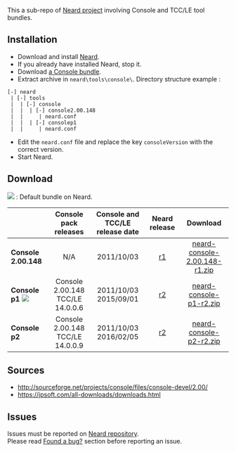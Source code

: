 This a sub-repo of [Neard project](https://github.com/crazy-max/neard) involving Console and TCC/LE tool bundles.

## Installation

* Download and install [Neard](https://github.com/crazy-max/neard).
* If you already have installed Neard, stop it.
* Download [a Console bundle](#download).
* Extract archive in `neard\tools\console\`. Directory structure example :

```
[-] neard
 | [-] tools
 |  | [-] console 
 |  |  | [-] console2.00.148
 |  |     | neard.conf
 |  |  | [-] consolep1
 |  |     | neard.conf
```

* Edit the `neard.conf` file and replace the key `consoleVersion` with the correct version.
* Start Neard.

## Download

![](https://raw.github.com/crazy-max/neard-tool-console/master/img/star-20160403.png) : Default bundle on Neard.

|                      | Console pack releases | Console and TCC/LE release date | Neard release | Download |
| ---------------------|:---------------------:|:-------------------------------:|:-------------:|:--------:|
| **Console 2.00.148** | N/A | 2011/10/03 | [r1](https://github.com/crazy-max/neard-tool-console/releases/tag/r1) | [neard-console-2.00.148-r1.zip](https://github.com/crazy-max/neard-tool-console/releases/download/r1/neard-console-2.00.148-r1.zip) |
| **Console p1** ![](https://raw.github.com/crazy-max/neard-tool-console/master/img/star-20160403.png) | Console 2.00.148<br />TCC/LE 14.0.0.6 | 2011/10/03<br />2015/09/01 | [r2](https://github.com/crazy-max/neard-tool-console/releases/tag/r2) | [neard-console-p1-r2.zip](https://github.com/crazy-max/neard-tool-console/releases/download/r2/neard-console-p1-r2.zip) |
| **Console p2** | Console 2.00.148<br />TCC/LE 14.0.0.9 | 2011/10/03<br />2016/02/05 | [r2](https://github.com/crazy-max/neard-tool-console/releases/tag/r2) | [neard-console-p2-r2.zip](https://github.com/crazy-max/neard-tool-console/releases/download/r2/neard-console-p2-r2.zip) |

## Sources

* http://sourceforge.net/projects/console/files/console-devel/2.00/
* https://jpsoft.com/all-downloads/downloads.html

## Issues

Issues must be reported on [Neard repository](https://github.com/crazy-max/neard/issues).<br />
Please read [Found a bug?](https://github.com/crazy-max/neard#found-a-bug) section before reporting an issue.
